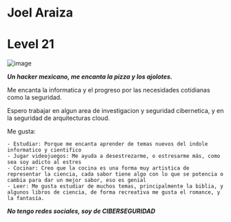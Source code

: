 # Joel Araiza

# Level 21

![image](https://github.com/user-attachments/assets/582418ff-bc5c-4854-ac3d-4079e398b4ee)

***Un hacker mexicano, me encanta la pizza y los ajolotes.***

Me encanta la informatica y el progreso por las necesidades cotidianas como la seguridad.

Espero trabajar en algun area de investigacion y seguridad cibernetica, y en la seguridad de arquitecturas cloud.

Me gusta:
```
- Estudiar: Porque me encanta aprender de temas nuevos del indole informatico y cientifico
- Jugar videojuegos: Me ayuda a desestrezarme, o estresarme más, como sea soy adicto al estres
- Cocinar: Creo que la cocina es una forma muy artistica de representar la ciencia, cada sabor tiene algo con lo que se potencia o cambia para dar un mejor sabor, eso es genial
- Leer: Me gusta estudiar de muchos temas, principalmente la biblia, y algunos libros de ciencia, de forma recreativa me gusta el romance, y la fantasía.
```

***No tengo redes sociales, soy de CIBERSEGURIDAD***
